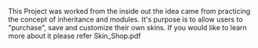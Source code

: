 This Project was worked from the inside out the idea came from practicing the concept of inheritance and modules.
It's purpose is to allow users to "purchase", save and customize their own skins.
If you would like to learn more about it please refer Skin_Shop.pdf 